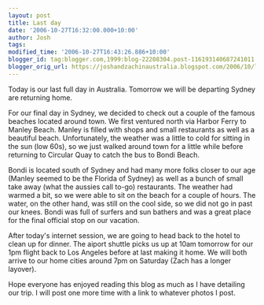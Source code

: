 ```yaml
---
layout: post
title: Last day
date: '2006-10-27T16:32:00.000+10:00'
author: Josh
tags: 
modified_time: '2006-10-27T16:43:26.886+10:00'
blogger_id: tag:blogger.com,1999:blog-22208304.post-116193140687241011
blogger_orig_url: https://joshandzachinaustralia.blogspot.com/2006/10/last-day.html
---
```


Today is our last full day in Australia. Tomorrow we will be departing Sydney are returning home.  
  
For our final day in Sydney, we decided to check out a couple of the famous beaches located around town. We first ventured north via Harbor Ferry to Manley Beach. Manley is filled with shops and small restaurants as well as a beautiful beach. Unfortunately, the weather was a little to cold for sitting in the sun (low 60s), so we just walked around town for a little while before returning to Circular Quay to catch the bus to Bondi Beach.  
  
Bondi is located south of Sydney and had many more folks closer to our age (Manley seemed to be the Florida of Sydney) as well as a bunch of small take away (what the aussies call to-go) restaurants. The weather had warmed a bit, so we were able to sit on the beach for a couple of hours. The water, on the other hand, was still on the cool side, so we did not go in past our knees. Bondi was full of surfers and sun bathers and was a great place for the final official stop on our vacation.  
  
After today's internet session, we are going to head back to the hotel to clean up for dinner. The aiport shuttle picks us up at 10am tomorrow for our 1pm flight back to Los Angeles before at last making it home. We will both arrive to our home cities around 7pm on Saturday (Zach has a longer layover).  
  
Hope everyone has enjoyed reading this blog as much as I have detailing our trip. I will post one more time with a link to whatever photos I post.